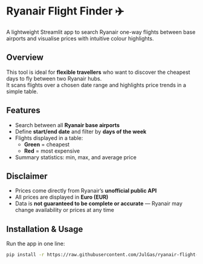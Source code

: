 # Ryanair Flight Finder ✈️

A lightweight Streamlit app to search Ryanair one-way flights between base airports and visualise prices with intuitive colour highlights.

## Overview

This tool is ideal for **flexible travellers** who want to discover the cheapest days to fly between two Ryanair hubs.  
It scans flights over a chosen date range and highlights price trends in a simple table.

## Features

- Search between all **Ryanair base airports**
- Define **start/end date** and filter by **days of the week**
- Flights displayed in a table:
  - **Green** = cheapest
  - **Red** = most expensive
- Summary statistics: min, max, and average price

## Disclaimer

- Prices come directly from Ryanair’s **unofficial public API**
- All prices are displayed in **Euro (EUR)**
- Data is **not guaranteed to be complete or accurate** — Ryanair may change availability or prices at any time

## Installation & Usage

Run the app in one line:

```bash
pip install -r https://raw.githubusercontent.com/JulGas/ryanair-flight-finder/main/requirements.txt && streamlit run https://raw.githubusercontent.com/JulGas/ryanair-flight-finder/main/ryan.py
